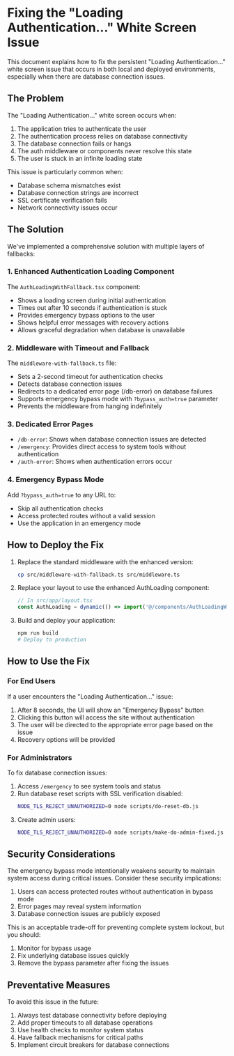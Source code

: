 # Fixing the "Loading Authentication..." White Screen Issue

This document explains how to fix the persistent "Loading Authentication..." white screen issue that occurs in both local and deployed environments, especially when there are database connection issues.

## The Problem

The "Loading Authentication..." white screen occurs when:

1. The application tries to authenticate the user
2. The authentication process relies on database connectivity
3. The database connection fails or hangs
4. The auth middleware or components never resolve this state
5. The user is stuck in an infinite loading state

This issue is particularly common when:
- Database schema mismatches exist
- Database connection strings are incorrect
- SSL certificate verification fails
- Network connectivity issues occur

## The Solution

We've implemented a comprehensive solution with multiple layers of fallbacks:

### 1. Enhanced Authentication Loading Component

The `AuthLoadingWithFallback.tsx` component:
- Shows a loading screen during initial authentication
- Times out after 10 seconds if authentication is stuck
- Provides emergency bypass options to the user
- Shows helpful error messages with recovery actions
- Allows graceful degradation when database is unavailable

### 2. Middleware with Timeout and Fallback

The `middleware-with-fallback.ts` file:
- Sets a 2-second timeout for authentication checks
- Detects database connection issues
- Redirects to a dedicated error page (/db-error) on database failures
- Supports emergency bypass mode with `?bypass_auth=true` parameter
- Prevents the middleware from hanging indefinitely

### 3. Dedicated Error Pages

- `/db-error`: Shows when database connection issues are detected
- `/emergency`: Provides direct access to system tools without authentication
- `/auth-error`: Shows when authentication errors occur

### 4. Emergency Bypass Mode

Add `?bypass_auth=true` to any URL to:
- Skip all authentication checks
- Access protected routes without a valid session
- Use the application in an emergency mode

## How to Deploy the Fix

1. Replace the standard middleware with the enhanced version:
   ```bash
   cp src/middleware-with-fallback.ts src/middleware.ts
   ```

2. Replace your layout to use the enhanced AuthLoading component:
   ```jsx
   // In src/app/layout.tsx
   const AuthLoading = dynamic(() => import('@/components/AuthLoadingWithFallback')
   ```

3. Build and deploy your application:
   ```bash
   npm run build
   # Deploy to production
   ```

## How to Use the Fix

### For End Users

If a user encounters the "Loading Authentication..." issue:

1. After 8 seconds, the UI will show an "Emergency Bypass" button
2. Clicking this button will access the site without authentication
3. The user will be directed to the appropriate error page based on the issue
4. Recovery options will be provided

### For Administrators

To fix database connection issues:

1. Access `/emergency` to see system tools and status
2. Run database reset scripts with SSL verification disabled:
   ```bash
   NODE_TLS_REJECT_UNAUTHORIZED=0 node scripts/do-reset-db.js
   ```
3. Create admin users:
   ```bash
   NODE_TLS_REJECT_UNAUTHORIZED=0 node scripts/make-do-admin-fixed.js
   ```

## Security Considerations

The emergency bypass mode intentionally weakens security to maintain system access during critical issues. Consider these security implications:

1. Users can access protected routes without authentication in bypass mode
2. Error pages may reveal system information
3. Database connection issues are publicly exposed

This is an acceptable trade-off for preventing complete system lockout, but you should:

1. Monitor for bypass usage
2. Fix underlying database issues quickly
3. Remove the bypass parameter after fixing the issues

## Preventative Measures

To avoid this issue in the future:

1. Always test database connectivity before deploying
2. Add proper timeouts to all database operations
3. Use health checks to monitor system status
4. Have fallback mechanisms for critical paths
5. Implement circuit breakers for database connections